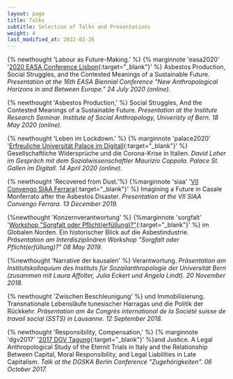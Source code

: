 ```yaml
---
layout: page
title: Talks
subtitle: Selection of Talks and Presentations
weight: 4
last_modified_at: 2022-02-26
---
```


{% newthought 'Labour as Future-Making.' %} {% marginnote 'easa2020' '[2020 EASA Conference Lisbon](https://easaonline.org/conferences/easa2020/panels#8631){:target="_blank"}' %} Asbestos Production, Social Struggles, and the Contested Meanings of a Sustainable Future. *Presentation at the 16th EASA Biennial Conference "New Anthropological Horizons in and Between Europe." 24 July 2020 (online).*

{% newthought 'Asbestos Production,' %} Social Struggles, And the Contested Meanings of a Sustainable Future. *Presentation at the Institute Research Seminar. Institute of Social Anthropology, Univeristy of Bern. 18 May 2020 (online).*

{% newthought 'Leben im Lockdown.' %} {% marginnote 'palace2020' '[Erfreuliche Universität Palace im Digitall](https://www.palace.sg/index/event/xEvent/2012/js/no){:target="_blank"}' %} Gesellschaftliche Widersprüche und die Corona-Krise in Italien. *David Loher im Gespräch mit dem Sozialwissenschaftler Maurizio Coppola. Palace St. Gallen im Digitall. 14 April 2020 (online).*

{% newthought 'Recovered from Dust.'%} {%marginnote 'siaa' '[VII Convengo SIAA Ferrara](http://www.antropologiaapplicata.com/vii-convegno-siaa-2019/){:target="_blank"}' %} Imagining a Future in Casale Monferrato after the Asbestos Disaster. *Presentation at the VII SIAA Convengo Ferrara. 13 December 2019.*

{%newthought 'Konzernverantwortung' %} {%marginnote 'sorgfalt' '[Workshop "Sorgfalt oder Pflicht(erfüllung)?"](https://www.anthro.unibe.ch/ueber_uns/aeltere_veranstaltungen/sorgfalt_oder_pflichterfuellung/index_ger.html){:target="_blank"}' %} im Globalen Norden. Ein historischer Blick auf die Asbestindustrie. *Präsentation am Interdisziplinären Workshop "Sorgfalt oder Pflicht(erfüllung)?" 08 May 2019.*

{%newthought 'Narrative der kausalen' %} Verantwortung. *Präsentation am Institutskolloquium des Instituts für Sozailanthropologie der Universität Bern (zusammen mit Laura Affolter, Julia Eckert und Angela Lindt). 20 November 2018.*  

{% newthought 'Zwischen Beschleunigung' %} und Immobilisierung. Transnationale Lebensläufe tunesischer Harragas und die Politik der Rückkehr. *Präsentation am 4e Congrès international de la Société suisse de travail social (SSTS) in Lausanne. 12 September 2018.*

{% newthought 'Responsibility, Compensation,' %} {% marginnote 'dgv2017' '[2017 DGV Tagung](https://www.dgska.de/tagungen/dgv-tagung-2017/){:target="_blank"}' %}and Justice. A Legal Anthropological Study of the Eternit Trials in Italy and the Relationship Between Capital, Moral Responsibility, and Legal Liabilities in Late Capitalism. *Talk at the DGSKA Berlin Conference "Zugehörigkeiten". 06 October 2017.*
